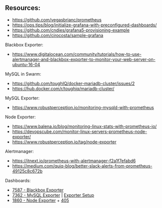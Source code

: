 ## Resources:
- https://github.com/vegasbrianc/prometheus
- https://ops.tips/blog/initialize-grafana-with-preconfigured-dashboards/
- https://github.com/cndies/grafana5-provisioning-example
- https://github.com/cirocosta/sample-grafana

Blackbox Exporter:
- https://www.digitalocean.com/community/tutorials/how-to-use-alertmanager-and-blackbox-exporter-to-monitor-your-web-server-on-ubuntu-16-04

MySQL in Swarm:
- https://github.com/toughIQ/docker-mariadb-cluster/issues/2
- https://hub.docker.com/r/toughiq/mariadb-cluster/

MySQL Exporter:
- https://www.robustperception.io/monitoring-mysqld-with-prometheus

Node Exporter:
- https://www.balena.io/blog/monitoring-linux-stats-with-prometheus-io/
- https://devopscube.com/monitor-linux-servers-prometheus-node-exporter/
- https://www.robustperception.io/tag/node-exporter

Alertmanager:
- https://itnext.io/prometheus-with-alertmanager-f2a1f7efabd6
- https://medium.com/quiq-blog/better-slack-alerts-from-prometheus-49125c8c672b

Dashboards:
- [7587 - Blackbox Exporter](https://grafana.com/dashboards/7587)
- [7362 - MySQL Exporter](https://grafana.com/dashboards/7362) | [Exporter Setup](https://severalnines.com/blog/mysql-docker-how-monitor-mysql-containers-prometheus-part-1-deployment-standalone-and-swarm)
- [1860 - Node Exporter](https://grafana.com/dashboards/1860) + [405](https://grafana.com/dashboards/405)
